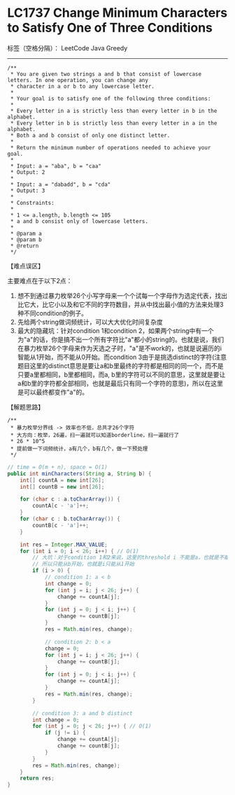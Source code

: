 # LC1737 Change Minimum Characters to Satisfy One of Three Conditions

标签（空格分隔）： LeetCode Java Greedy

---
    /**
     * You are given two strings a and b that consist of lowercase letters. In one operation, you can change any
     * character in a or b to any lowercase letter.
     *
     * Your goal is to satisfy one of the following three conditions:
     *
     * Every letter in a is strictly less than every letter in b in the alphabet.
     * Every letter in b is strictly less than every letter in a in the alphabet.
     * Both a and b consist of only one distinct letter.
     *
     * Return the minimum number of operations needed to achieve your goal.
     *
     * Input: a = "aba", b = "caa"
     * Output: 2
     *
     * Input: a = "dabadd", b = "cda"
     * Output: 3
     *
     * Constraints:
     *
     * 1 <= a.length, b.length <= 105
     * a and b consist only of lowercase letters.
     *
     * @param a
     * @param b
     * @return
     */

【难点误区】

主要难点在于以下2点：

1. 想不到通过暴力枚举26个小写字母来一个个试每一个字母作为选定代表，找出比它大，比它小以及和它不同的字符数目，并从中找出最小值的方法来处理3种不同condition的例子。
2. 先给两个string做词频统计，可以大大优化时间复杂度
3. 最大的隐藏坑：针对condition 1和condition 2，如果两个string中有一个为"a"的话，你是搞不出一个所有字符比"a"都小的string的。也就是说，我们在暴力枚举26个字母来作为天选之子时，"a"是不work的，也就是说遍历的i智能从1开始，而不能从0开始。而condition 3由于是挑选distinct的字符(注意题目这里的distinct意思是要让a和b里最终的字符都是相同的同一个，而不是只要a里都相同，b里都相同，而a, b里的字符可以不同的意思，这里就是要让a和b里的字符都全部相同，也就是最后只有同一个字符的意思)，所以在这里是可以最终都变作"a"的。

【解题思路】

```
/**
 * 暴力枚举分界线 -> 效率也不低，总共才26个字符
 * 大方向：枚举，26遍，扫一遍就可以知道borderline，扫一遍就行了
 * 26 * 10^5
 * 提前做一下词频统计，a有几个，b有几个，做一下预处理
 */
```


```java     
// time = O(m + n), space = O(1)
public int minCharacters(String a, String b) {
    int[] countA = new int[26];
    int[] countB = new int[26];

    for (char c : a.toCharArray()) {
        countA[c - 'a']++;
    }
    for (char c : b.toCharArray()) {
        countB[c - 'a']++;
    }

    int res = Integer.MAX_VALUE;
    for (int i = 0; i < 26; i++) { // O(1)
        // 大坑：对于condition 1和2来说，这里的threshold i 不能是a，也就是不能为0，你无法构造一个比a更小的字符串！！！
        // 所以只能从b开始，也就是i只能从1开始
        if (i > 0) {
            // condition 1: a < b
            int change = 0;
            for (int j = i; j < 26; j++) {
                change += countA[j];
            }
            for (int j = 0; j < i; j++) {
                change += countB[j];
            }
            res = Math.min(res, change);

            // condition 2: b < a
            change = 0;
            for (int j = i; j < 26; j++) {
                change += countB[j];
            }
            for (int j = 0; j < i; j++) {
                change += countA[j];
            }
            res = Math.min(res, change);
        }

        // condition 3: a and b distinct
        int change = 0;
        for (int j = 0; j < 26; j++) { // O(1)
            if (j != i) {
                change += countA[j];
                change += countB[j];
            }
        }
        res = Math.min(res, change);
    }
    return res;
}
```
